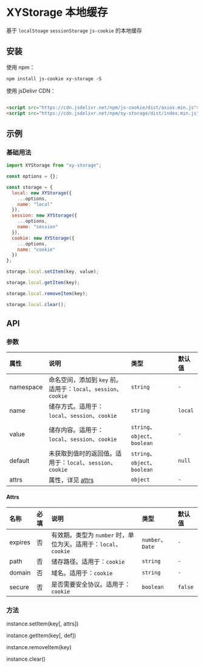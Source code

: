 # XYStorage 本地缓存

基于 `localStoage` `sessionStorage` `js-cookie` 的本地缓存

## 安装

使用 npm：

```shell
npm install js-cookie xy-storage -S
```

使用 jsDelivr CDN：

```html

<script src="https://cdn.jsdelivr.net/npm/js-cookie/dist/axios.min.js"></script>
<script src="https://cdn.jsdelivr.net/npm/xy-storage/dist/index.min.js"></script>
```

## 示例

### 基础用法

```js
import XYStorage from "xy-storage";

const options = {};

const storage = {
  local: new XYStorage({
    ...options,
    name: "local"
  }),
  session: new XYStorage({
    ...options,
    name: "session"
  }),
  cookie: new XYStorage({
    ...options,
    name: "cookie"
  })
};

storage.local.setItem(key, value);

storage.local.getItem(key);

storage.local.removeItem(key);

storage.local.clear();

```

## API

### 参数

| 属性        | 说明                                              | 类型                          | 默认值     |
|:----------|:------------------------------------------------|:----------------------------|:--------|
| namespace | 命名空间，添加到 `key` 前。适用于：`local`、`session`、`cookie` | `string`                    | `-`     |
| name      | 储存方式。适用于：`local`、`session`、`cookie`             | `string`                    | `local` |
| value     | 储存内容。适用于：`local`、`session`、`cookie`             | `string`、`object`、`boolean` | `-`     |
| default   | 未获取到值时的返回值。适用于：`local`、`session`、`cookie`       | `string`、`object`、`boolean` | `null`  |
| attrs     | 属性，详见 [attrs](#attrs)                           | `object`                    | `-`     |

#### Attrs

| 名称      | 必填 | 说明                                           | 类型              | 默认值     |
|:--------|:---|:---------------------------------------------|:----------------|:--------|
| expires | 否  | 有效期。类型为 `number` 时，单位为天。适用于：`local`、`cookie` | `number`、`Date` | `-`     |
| path    | 否  | 储存路径。适用于：`cookie`                            | `string`        | `-`     |
| domain  | 否  | 域名。适用于：`cookie`                              | `string`        | `-`     |
| secure  | 否  | 是否需要安全协议。适用于：`cookie`                        | `boolean`       | `false` |

### 方法

instance.setItem(key[, attrs])

instance.getItem(key[, def])

instance.removeItem(key)

instance.clear()
